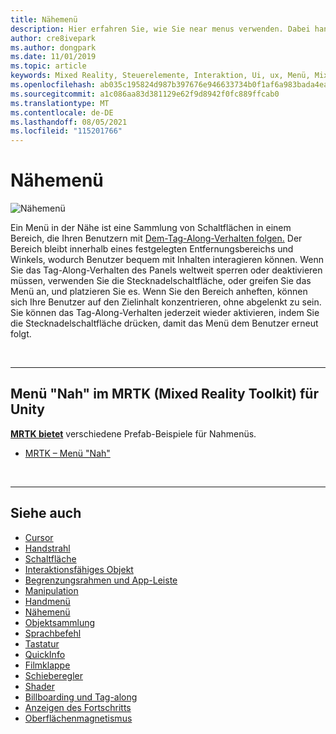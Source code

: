 ```yaml
---
title: Nähemenü
description: Hier erfahren Sie, wie Sie near menus verwenden. Dabei handelt es sich um eine Sammlung von Schaltflächen in einem Bereich, die Ihnen mit dem Tag-Along-Verhalten in einer Mixed Reality-Umgebung folgen.
author: cre8ivepark
ms.author: dongpark
ms.date: 11/01/2019
ms.topic: article
keywords: Mixed Reality, Steuerelemente, Interaktion, Ui, ux, Menü, Mixed Reality-Headset, Windows Mixed Reality-Headset, Virtual Reality-Headset, HoloLens, MRTK, Mixed Reality Toolkit
ms.openlocfilehash: ab035c195824d987b397676e946633734b0f1af6a983bada4ea9145ff7d07b1e
ms.sourcegitcommit: a1c086aa83d381129e62f9d8942f0fc889ffcab0
ms.translationtype: MT
ms.contentlocale: de-DE
ms.lasthandoff: 08/05/2021
ms.locfileid: "115201766"
---
```

# <a name="near-menu"></a>Nähemenü

![Nähemenü](images/UX_Hero_NearMenu.jpg)

Ein Menü in der Nähe ist eine Sammlung von Schaltflächen in einem Bereich, die Ihren Benutzern mit [Dem-Tag-Along-Verhalten folgen.](billboarding-and-tag-along.md#what-is-a-tag-along) Der Bereich bleibt innerhalb eines festgelegten Entfernungsbereichs und Winkels, wodurch Benutzer bequem mit Inhalten interagieren können. Wenn Sie das Tag-Along-Verhalten des Panels weltweit sperren oder deaktivieren müssen, verwenden Sie die Stecknadelschaltfläche, oder greifen Sie das Menü an, und platzieren Sie es. Wenn Sie den Bereich anheften, können sich Ihre Benutzer auf den Zielinhalt konzentrieren, ohne abgelenkt zu sein. Sie können das Tag-Along-Verhalten jederzeit wieder aktivieren, indem Sie die Stecknadelschaltfläche drücken, damit das Menü dem Benutzer erneut folgt.

<br>

---

## <a name="near-menu-in-mrtk-mixed-reality-toolkit-for-unity"></a>Menü "Nah" im MRTK (Mixed Reality Toolkit) für Unity
**[MRTK bietet](https://github.com/Microsoft/MixedRealityToolkit-Unity)** verschiedene Prefab-Beispiele für Nahmenüs.

* [MRTK – Menü "Nah"](/windows/mixed-reality/mrtk-unity/features/ux-building-blocks/near-menu)

<br>

---

## <a name="see-also"></a>Siehe auch

* [Cursor](cursors.md)
* [Handstrahl](point-and-commit.md)
* [Schaltfläche](button.md)
* [Interaktionsfähiges Objekt](interactable-object.md)
* [Begrenzungsrahmen und App-Leiste](app-bar-and-bounding-box.md)
* [Manipulation](direct-manipulation.md)
* [Handmenü](hand-menu.md)
* [Nähemenü](near-menu.md)
* [Objektsammlung](object-collection.md)
* [Sprachbefehl](voice-input.md)
* [Tastatur](keyboard.md)
* [QuickInfo](tooltip.md)
* [Filmklappe](slate.md)
* [Schieberegler](slider.md)
* [Shader](shader.md)
* [Billboarding und Tag-along](billboarding-and-tag-along.md)
* [Anzeigen des Fortschritts](progress.md)
* [Oberflächenmagnetismus](surface-magnetism.md)